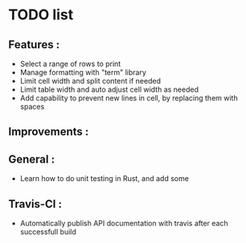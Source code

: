 # TODO list

## Features :
* Select a range of rows to print
* Manage formatting with "term" library
* Limit cell width and split content if needed
* Limit table width and auto adjust cell width as needed
* Add capability to prevent new lines in cell, by replacing them with spaces

## Improvements :

## General :
* Learn how to do unit testing in Rust, and add some

## Travis-CI :
* Automatically publish API documentation with travis after each successfull build
